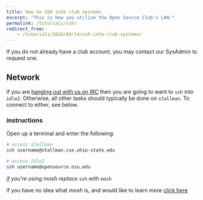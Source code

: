 ```yaml
---
title: How to SSH into club systems
excerpt: "This is how you utilize the Open Source Club's LAN."
permalink: /tutorials/ssh/
redirect_from:
    - /tutorials/2016/04/14/ssh-into-club-systems/
---
```


If you do not already have a club account, you may contact our SysAdmin to request one.

## Network

If you are [hanging out with us on IRC](/tutorials/connecting-to-irc) then you are going to want to `ssh` into `idle2`. Otherwise, all other tasks should typically be done on `stallman`. To connect to either, see below.

### instructions

Open up a terminal and enter the following:

```bash
# access stallman
ssh username@stallman.cse.ohio-state.edu

# access Idle2
ssh username@opensource.osu.edu
```

*if you're using mosh replace* `ssh` with `mosh`

if you have no idea what *mosh* is, and would like to learn more
[click here](https://mosh.mit.edu/)
